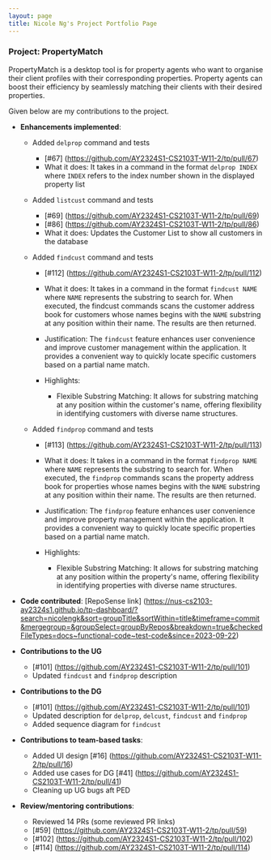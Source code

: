 ```yaml
---
layout: page
title: Nicole Ng's Project Portfolio Page
---
```


### Project: PropertyMatch

PropertyMatch is a desktop tool is for property agents who want to organise their client profiles with their corresponding properties. Property agents can boost their efficiency by seamlessly matching their clients with their desired properties.

Given below are my contributions to the project.

* **Enhancements implemented**:
  * Added `delprop` command and tests
    * [#67] (https://github.com/AY2324S1-CS2103T-W11-2/tp/pull/67)
    * What it does: It takes in a command in the format `delprop INDEX` where `INDEX` refers to the index number shown in the displayed property list

  * Added `listcust` command and tests
    * [#69] (https://github.com/AY2324S1-CS2103T-W11-2/tp/pull/69)
    * [#86] (https://github.com/AY2324S1-CS2103T-W11-2/tp/pull/86)
    * What it does: Updates the Customer List to show all customers in the database

  * Added `findcust` command and tests
    * [#112] (https://github.com/AY2324S1-CS2103T-W11-2/tp/pull/112)

    * What it does: It takes in a command in the format `findcust NAME` where `NAME` represents the substring to search for. When executed, the findcust commands scans the customer address book for customers whose names begins with the `NAME` substring at any position within their name. The results are then returned.

    * Justification: The `findcust` feature enhances user convenience and improve customer management within the application. It provides a convenient way to quickly locate specific customers based on a partial name match.

    * Highlights:
      * Flexible Substring Matching: It allows for substring matching at any position within the customer's name, offering flexibility in identifying customers with diverse name structures.

  * Added `findprop` command and tests
      * [#113] (https://github.com/AY2324S1-CS2103T-W11-2/tp/pull/113)

      * What it does: It takes in a command in the format `findprop NAME` where `NAME` represents the substring to search for. When executed, the `findprop` commands scans the property address book for properties whose names begins with the `NAME` substring at any position within their name. The results are then returned.

      * Justification: The `findprop` feature enhances user convenience and improve property management within the application. It provides a convenient way to quickly locate specific properties based on a partial name match.

      * Highlights:
        * Flexible Substring Matching: It allows for substring matching at any position within the property's name, offering flexibility in identifying properties with diverse name structures.


* **Code contributed**: [RepoSense link] (https://nus-cs2103-ay2324s1.github.io/tp-dashboard/?search=nicolengk&sort=groupTitle&sortWithin=title&timeframe=commit&mergegroup=&groupSelect=groupByRepos&breakdown=true&checkedFileTypes=docs~functional-code~test-code&since=2023-09-22)

* **Contributions to the UG**
  * [#101] (https://github.com/AY2324S1-CS2103T-W11-2/tp/pull/101)
  * Updated `findcust` and `findprop` description

* **Contributions to the DG**
  * [#101] (https://github.com/AY2324S1-CS2103T-W11-2/tp/pull/101)
  * Updated description for `delprop`, `delcust`, `findcust` and `findprop`
  * Added sequence diagram for `findcust`

* **Contributions to team-based tasks**:
  * Added UI design [#16] (https://github.com/AY2324S1-CS2103T-W11-2/tp/pull/16)
  * Added use cases for DG [#41] (https://github.com/AY2324S1-CS2103T-W11-2/tp/pull/41)
  * Cleaning up UG bugs aft PED

* **Review/mentoring contributions**:
  * Reviewed 14 PRs (some reviewed PR links)
  * [#59] (https://github.com/AY2324S1-CS2103T-W11-2/tp/pull/59)
  * [#102] (https://github.com/AY2324S1-CS2103T-W11-2/tp/pull/102)
  * [#114] (https://github.com/AY2324S1-CS2103T-W11-2/tp/pull/114)

